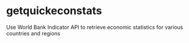 # getquickeconstats
Use World Bank Indicator API to retrieve economic statistics for various countries and regions
